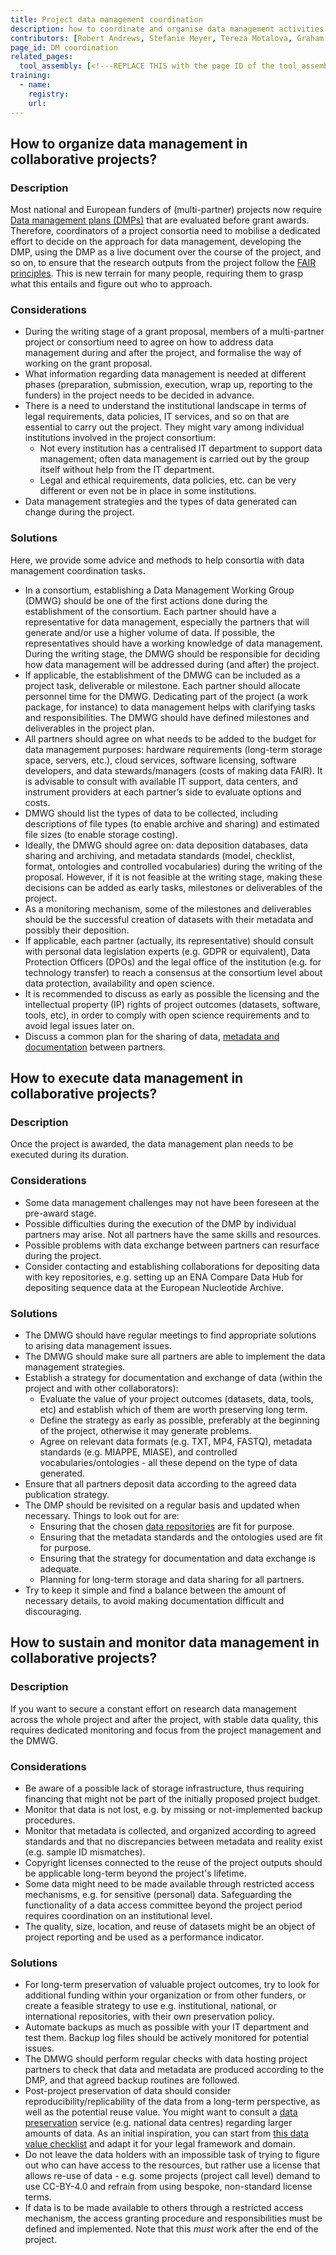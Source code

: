 ```yaml
---
title: Project data management coordination
description: how to coordinate and organise data management activities in collaborative or multi-parter projects
contributors: [Robert Andrews, Stefanie Meyer, Tereza Motalova, Graham Parton, Marko Petek, Maja Zagorščak, Karolina Zavoralova, Karel Berka, Korbinian Bösl, Flora D’Anna, Niclas Jareborg, Yvonne Kallberg, Paulette Lieby]
page_id: DM coordination
related_pages: 
  tool_assembly: [<!---REPLACE THIS with the page ID of the tool_assembly pages that you want to list here as related pages--->]
training:
  - name:
    registry:
    url:
---
```


## How to organize data management in collaborative projects?
 
### Description

Most national and European funders of (multi-partner) projects now require [Data management plans (DMPs)](data_management_plan) that are evaluated before grant awards. Therefore, coordinators of a project consortia need to mobilise a dedicated effort to decide on the approach for data management, developing the DMP, using the DMP as a live document over the course of the project, and so on, to ensure that the research outputs from the project follow the [FAIR principles](about#why-are-the-fair-principles-needed). This is new terrain for many people, requiring them to grasp what this entails and figure out who to approach.

### Considerations

* During the writing stage of a grant proposal, members of a multi-partner project or consortium need to agree on how to address data management during and after the project, and formalise the way of working on the grant proposal.
* What information regarding data management is needed at different phases (preparation, submission, execution, wrap up, reporting to the funders) in the project needs to be decided in advance.
* There is a need to understand the institutional landscape in terms of legal requirements, data policies, IT services, and so on that are essential to carry out the project. They might vary among individual institutions involved in the project consortium:
  * Not every institution has a centralised IT department to support data management; often data management is carried out by the group itself without help from the IT department.
  * Legal and ethical requirements, data policies, etc. can be very different or even not be in place in some institutions.
* Data management strategies and the types of data generated can change during the project.


### Solutions

Here, we provide some advice and methods to help consortia with data management coordination tasks.

* In a consortium, establishing a Data Management Working Group (DMWG) should be one of the first actions done during the establishment of the consortium. Each partner should have a representative for data management, especially the partners that will generate and/or use a higher volume of data. If possible, the representatives should have a working knowledge of data management. During the writing stage, the DMWG should be responsible for deciding how data management will be addressed during (and after) the project.
* If applicable, the establishment of the DMWG can be included as a project task, deliverable or milestone. Each partner should allocate personnel time for the DMWG. Dedicating part of the project (a work package, for instance) to data management helps with clarifying tasks and responsibilities. The DMWG should have defined milestones and deliverables in the project plan.
* All partners should agree on what needs to be added to the budget for data management purposes: hardware requirements (long-term storage space, servers, etc.), cloud services, software licensing, software developers, and data stewards/managers (costs of making data FAIR). It is advisable to consult with available IT support, data centers, and instrument providers at each partner’s side to evaluate options and costs.
* DMWG should list the types of data to be collected, including descriptions of file types (to enable archive and sharing) and estimated file sizes (to enable storage costing).
* Ideally, the DMWG should agree on: data deposition databases, data sharing and archiving, and metadata standards (model, checklist, format, ontologies and controlled vocabularies) during the writing of the proposal. However, if it is not feasible at the writing stage, making these decisions can be added as early tasks, milestones or deliverables of the project.
* As a monitoring mechanism, some of the milestones and deliverables should be the successful creation of datasets with their metadata and possibly their deposition.
* If applicable, each partner (actually, its representative) should consult with personal data legislation experts (e.g. GDPR or equivalent), Data Protection Officers (DPOs) and the legal office of the institution (e.g. for technology transfer) to reach a consensus at the consortium level about data protection, availability and open science.
* It is recommended to discuss as early as possible the licensing and the intellectual property (IP) rights of project outcomes (datasets, software, tools, etc), in order to comply with open science requirements and to avoid legal issues later on. 
* Discuss a common plan for the sharing of data, [metadata and documentation](metadata_management) between partners.

## How to execute data management in collaborative projects?

### Description 
Once the project is awarded, the data management plan needs to be executed during its duration.

### Considerations 
* Some data management challenges may not have been foreseen at the pre-award stage.
* Possible difficulties during the execution of the DMP by individual partners may arise. Not all partners have the same skills and resources.
* Possible problems with data exchange between partners can resurface during the project. 
* Consider contacting and establishing collaborations for depositing data with key repositories, e.g. setting up an ENA Compare Data Hub for depositing sequence data at the European Nucleotide Archive.

### Solutions 
* The DMWG should have regular meetings to find appropriate solutions to arising data management issues.
* The DMWG should make sure all partners are able to implement the data management strategies.
* Establish a strategy for documentation and exchange of data (within the project and with other collaborators):
  * Evaluate the value of your project outcomes (datasets, data, tools, etc) and establish which of them are worth preserving long term. 
  * Define the strategy as early as possible, preferably at the beginning of the project, otherwise it may generate problems.  
  * Agree on relevant data formats (e.g. TXT, MP4, FASTQ), metadata standards (e.g. MIAPPE, MIASE), and controlled vocabularies/ontologies - all these depend on the type of data generated.
* Ensure that all partners deposit data according to the agreed data publication strategy.
* The DMP should be revisited on a regular basis and updated when necessary. Things to look out for are:
  * Ensuring that the chosen [data repositories](data_publication) are fit for purpose.
  * Ensuring that the metadata standards and the ontologies used are fit for purpose. 
  * Ensuring that the strategy for documentation and data exchange is adequate.
  * Planning for long-term storage and data sharing for all partners.
* Try to keep it simple and find a balance between the amount of necessary details, to avoid making documentation difficult and discouraging.

## How to sustain and monitor data management in collaborative projects?

### Description
If you want to secure a constant effort on research data management across the whole project and after the project, with stable data quality, this requires dedicated monitoring and focus from the project management and the DMWG.

### Considerations
* Be aware of a possible lack of storage infrastructure, thus requiring financing that might not be part of the initially proposed project budget.
* Monitor that data is not lost, e.g. by missing or not-implemented backup procedures. 
* Monitor that metadata is collected, and organized according to agreed standards and that no discrepancies between metadata and reality exist (e.g. sample ID mismatches).
* Copyright licenses connected to the reuse of the project outputs should be applicable long-term beyond the project's lifetime.
* Some data might need to be made available through restricted access mechanisms, e.g. for sensitive (personal) data. Safeguarding the functionality of a data access committee beyond the project period requires coordination on an institutional level.
* The quality, size, location, and reuse of datasets might be an object of project reporting and be used as a performance indicator. 

### Solutions
* For long-term preservation of valuable project outcomes, try to look for additional funding within your organization or from other funders, or create a feasible strategy to use e.g. institutional, national, or international repositories, with their own preservation policy.
* Automate backups as much as possible with your IT department and test them. Backup log files should be actively monitored for potential issues.
* The DMWG should perform regular checks with data hosting project partners to check that data and metadata are produced according to the DMP, and that agreed backup routines are followed. 
* Post-project preservation of data should consider reproducibility/replicability of the data from a long-term perspective, as well as the potential reuse value. You might want to consult a [data preservation](preserving) service (e.g. national data centres) regarding larger amounts of data. As an initial inspiration, you can start from [this data value checklist](https://www.bgs.ac.uk/download/ngdc-data-value-checklist/) and adapt it for your legal framework and domain.
* Do not leave the data holders with an impossible task of trying to figure out who can have access to the resources, but rather use a license that allows re-use of data - e.g. some projects (project call level) demand to use CC-BY-4.0 and refrain from using bespoke, non-standard license terms.
* If data is to be made available to others through a restricted access mechanism, the access granting procedure and responsibilities must be defined and implemented. Note that this *must* work after the end of the project.
